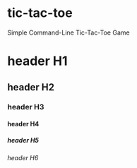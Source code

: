 # tic-tac-toe
Simple Command-Line Tic-Tac-Toe Game
# header H1
## header H2
### header H3
#### header H4
##### header H5
###### header H6
